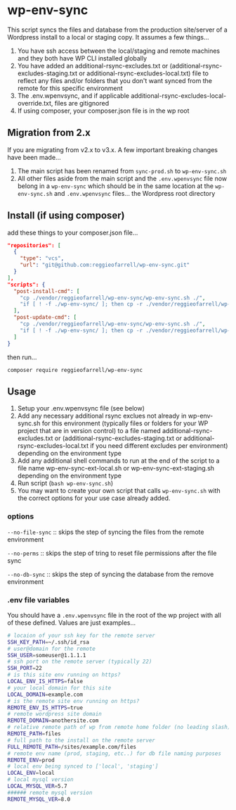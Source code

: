 # wp-env-sync

This script syncs the files and database from the production site/server of a Wordpress install to a local or staging copy.
It assumes a few things...

1. You have ssh access between the local/staging and remote machines and they both have WP CLI installed globally
2. You have added an additional-rsync-excludes.txt or (additional-rsync-excludes-staging.txt or additional-rsync-excludes-local.txt) file to reflect any files and/or folders that you don't want synced from the remote for this specific environment
3. The .env.wpenvsync, and if applicable additional-rsync-excludes-local-override.txt, files are gitignored
4. If using composer, your composer.json file is in the wp root

## __Migration from 2.x__
If you are migrating from v2.x to v3.x.  A few important breaking changes have been made...

1. The main script has been renamed from `sync-prod.sh` to `wp-env-sync.sh`
2. All other files aside from the main script and the `.env.wpenvsync` file now belong in a `wp-env-sync` which should be in the same location at the `wp-env-sync.sh` and `.env.wpenvsync` files... the Wordpress root directory

## __Install (if using composer)__
add these things to your composer.json file...

```json
"repositories": [
  {
    "type": "vcs",
    "url": "git@github.com:reggieofarrell/wp-env-sync.git"
  }
],
"scripts": {
  "post-install-cmd": [
    "cp ./vendor/reggieofarrell/wp-env-sync/wp-env-sync.sh ./",
    "if [ ! -f ./wp-env-sync/ ]; then cp -r ./vendor/reggieofarrell/wp-env-sync/wp-env-sync/ ./wp-env-sync/; fi;"
  ],
  "post-update-cmd": [
    "cp ./vendor/reggieofarrell/wp-env-sync/wp-env-sync.sh ./",
    "if [ ! -f ./wp-env-sync/ ]; then cp -r ./vendor/reggieofarrell/wp-env-sync/wp-env-sync/ ./wp-env-sync/; fi;"
  ]
}
```
then run...

`composer require reggieofarrell/wp-env-sync`

## __Usage__
1. Setup your .env.wpenvsync file (see below)
2. Add any necessary additional rsync exclues not already in wp-env-sync.sh for this environment (typically files or folders for your WP project that are in version control) to a file named additional-rsync-excludes.txt or (additional-rsync-excludes-staging.txt or additional-rsync-excludes-local.txt if you need different excludes per environment) depending on the environment type
3. Add any additional shell commands to run at the end of the script to a file name wp-env-sync-ext-local.sh or wp-env-sync-ext-staging.sh depending on the environment type
4. Run script (`bash wp-env-sync.sh`)
5. You may want to create your own script that calls `wp-env-sync.sh` with the correct options for your use case already added.

### __options__

`--no-file-sync` :: skips the step of syncing the files from the remote environment

`--no-perms` :: skips the step of tring to reset file permissions after the file sync

`--no-db-sync` :: skips the step of syncing the database from the remove environment


### __.env file variables__
You should have a `.env.wpenvsync` file in the root of the wp project with all of these defined.  Values are just examples...

```bash
# locaion of your ssh key for the remote server
SSH_KEY_PATH=~/.ssh/id_rsa
# user@domain for the remote
SSH_USER=someuser@1.1.1.1
# ssh port on the remote server (typically 22)
SSH_PORT=22
# is this site env running on https?
LOCAL_ENV_IS_HTTPS=false
# your local domain for this site
LOCAL_DOMAIN=example.com
# is the remote site env running on https?
REMOTE_ENV_IS_HTTPS=true
# remote wordpress site domain
REMOTE_DOMAIN=anothersite.com
# relative remote path of wp from remote home folder (no leading slash)
REMOTE_PATH=files
# full path to the install on the remote server
FULL_REMOTE_PATH=/sites/example.com/files
# remote env name (prod, staging, etc..) for db file naming purposes
REMOTE_ENV=prod
# local env being synced to ['local', 'staging']
LOCAL_ENV=local
# local mysql version
LOCAL_MYSQL_VER=5.7
###### remote mysql version
REMOTE_MYSQL_VER=8.0
```
